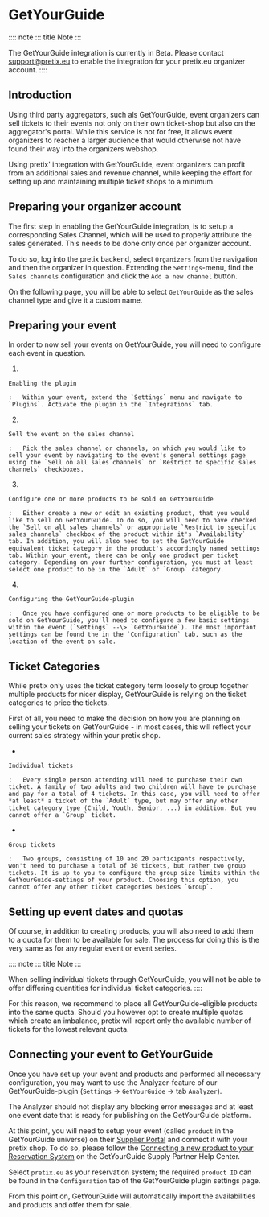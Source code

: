 # GetYourGuide

:::: note
::: title
Note
:::

The GetYourGuide integration is currently in Beta. Please contact <support@pretix.eu> to enable the integration for your pretix.eu organizer account.
::::

## Introduction

Using third party aggregators, such als GetYourGuide, event organizers can sell tickets to their events not only on their own ticket-shop but also on the aggregator's portal. While this service is not for free, it allows event organizers to reacher a larger audience that would otherwise not have found their way into the organizers webshop.

Using pretix' integration with GetYourGuide, event organizers can profit from an additional sales and revenue channel, while keeping the effort for setting up and maintaining multiple ticket shops to a minimum.

## Preparing your organizer account

The first step in enabling the GetYourGuide integration, is to setup a corresponding Sales Channel, which will be used to properly attribute the sales generated. This needs to be done only once per organizer account.

To do so, log into the pretix backend, select `Organizers` from the navigation and then the organizer in question. Extending the `Settings`-menu, find the `Sales channels` configuration and click the `Add a new channel` button.

On the following page, you will be able to select `GetYourGuide` as the sales channel type and give it a custom name.

## Preparing your event

In order to now sell your events on GetYourGuide, you will need to configure each event in question.

1.  

    Enabling the plugin

    :   Within your event, extend the `Settings` menu and navigate to `Plugins`. Activate the plugin in the `Integrations` tab.

2.  

    Sell the event on the sales channel

    :   Pick the sales channel or channels, on which you would like to sell your event by navigating to the event's general settings page using the `Sell on all sales channels` or `Restrict to specific sales channels` checkboxes.

3.  

    Configure one or more products to be sold on GetYourGuide

    :   Either create a new or edit an existing product, that you would like to sell on GetYourGuide. To do so, you will need to have checked the `Sell on all sales channels` or appropriate `Restrict to specific sales channels` checkbox of the product within it's `Availability` tab. In addition, you will also need to set the GetYourGuide equivalent ticket category in the product's accordingly named settings tab. Within your event, there can be only one product per ticket category. Depending on your further configuration, you must at least select one product to be in the `Adult` or `Group` category.

4.  

    Configuring the GetYourGuide-plugin

    :   Once you have configured one or more products to be eligible to be sold on GetYourGuide, you'll need to configure a few basic settings within the event (`Settings` --\> `GetYourGuide`). The most important settings can be found the in the `Configuration` tab, such as the location of the event on sale.

## Ticket Categories

While pretix only uses the ticket category term loosely to group together multiple products for nicer display, GetYourGuide is relying on the ticket categories to price the tickets.

First of all, you need to make the decision on how you are planning on selling your tickets on GetYourGuide - in most cases, this will reflect your current sales strategy within your pretix shop.

-   

    Individual tickets

    :   Every single person attending will need to purchase their own ticket. A family of two adults and two children will have to purchase and pay for a total of 4 tickets. In this case, you will need to offer *at least* a ticket of the `Adult` type, but may offer any other ticket category type (Child, Youth, Senior, ...) in addition. But you cannot offer a `Group` ticket.

-   

    Group tickets

    :   Two groups, consisting of 10 and 20 participants respectively, won't need to purchase a total of 30 tickets, but rather two group tickets. It is up to you to configure the group size limits within the GetYourGuide-settings of your product. Choosing this option, you cannot offer any other ticket categories besides `Group`.

## Setting up event dates and quotas

Of course, in addition to creating products, you will also need to add them to a quota for them to be available for sale. The process for doing this is the very same as for any regular event or event series.

:::: note
::: title
Note
:::

When selling individual tickets through GetYourGuide, you will not be able to offer differing quantities for individual ticket categories.
::::

For this reason, we recommend to place all GetYourGuide-eligible products into the same quota. Should you however opt to create multiple quotas which create an imbalance, pretix will report only the available number of tickets for the lowest relevant quota.

## Connecting your event to GetYourGuide

Once you have set up your event and products and performed all necessary configuration, you may want to use the Analyzer-feature of our GetYourGuide-plugin (`Settings` -\> `GetYourGuide` -\> tab `Analyzer`).

The Analyzer should not display any blocking error messages and at least one event date that is ready for publishing on the GetYourGuide platform.

At this point, you will need to setup your event (called `product` in the GetYourGuide universe) on their [Supplier Portal](https://suppliers.getyourguide.com/) and connect it with your pretix shop. To do so, please follow the [Connecting a new product to your Reservation System](https://supply.getyourguide.support/hc/en-us/articles/18008029689373-Connecting-a-new-product-to-your-Reservation-system) on the GetYourGuide Supply Partner Help Center.

Select `pretix.eu` as your reservation system; the required `product ID` can be found in the `Configuration` tab of the GetYourGuide plugin settings page.

From this point on, GetYourGuide will automatically import the availabilities and products and offer them for sale.

